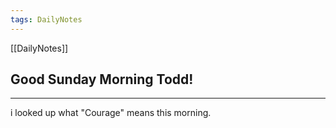 ```yaml
---
tags: DailyNotes
---
```


[[DailyNotes]]

## Good  Sunday  Morning Todd!

----

i looked up what "Courage"  means this morning.
